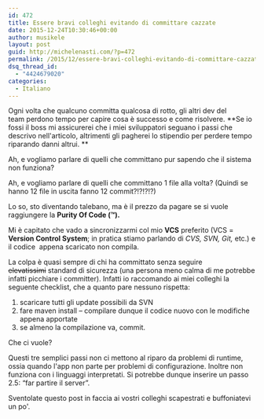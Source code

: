 ```yaml
---
id: 472
title: Essere bravi colleghi evitando di committare cazzate
date: 2015-12-24T10:30:46+00:00
author: musikele
layout: post
guid: http://michelenasti.com/?p=472
permalink: /2015/12/essere-bravi-colleghi-evitando-di-committare-cazzate/
dsq_thread_id:
  - "4424679020"
categories:
  - Italiano
---
```

 

Ogni volta che qualcuno committa qualcosa di rotto, gli altri dev del team perdono tempo per capire cosa è successo e come risolvere. **Se io fossi il boss mi assicurerei che i miei sviluppatori seguano i passi che descrivo nell'articolo, altrimenti gli pagherei lo stipendio per perdere tempo riparando danni altrui. **

Ah, e vogliamo parlare di quelli che committano pur sapendo che il sistema non funziona?

Ah, e vogliamo parlare di quelli che committano 1 file alla volta? (Quindi se hanno 12 file in uscita fanno 12 commit?!?!?!?)

Lo so, sto diventando talebano, ma è il prezzo da pagare se si vuole raggiungere la **Purity Of Code (™).**

Mi è capitato che vado a sincronizzarmi col mio **VCS** preferito (VCS = **Version Control System**; in pratica stiamo parlando di _CVS, SVN, Git,_ etc.) e il codice  appena scaricato non compila.

La colpa è quasi sempre di chi ha committato senza seguire <del>elevatissimi</del> standard di sicurezza (una persona meno calma di me potrebbe infatti picchiare i committer). Infatti io raccomando ai miei colleghi la seguente checklist, che a quanto pare nessuno rispetta:

  1. scaricare tutti gli update possibili da SVN
  2. fare maven install &#8211; compilare dunque il codice nuovo con le modifiche appena apportate
  3. se almeno la compilazione va, commit.

Che ci vuole?

Questi tre semplici passi non ci mettono al riparo da problemi di runtime, ossia quando l'app non parte per problemi di configurazione. Inoltre non funziona con i linguaggi interpretati. Si potrebbe dunque inserire un passo 2.5: &#8220;far partire il server&#8221;.

Sventolate questo post in faccia ai vostri colleghi scapestrati e buffoniatevi un po'.

 